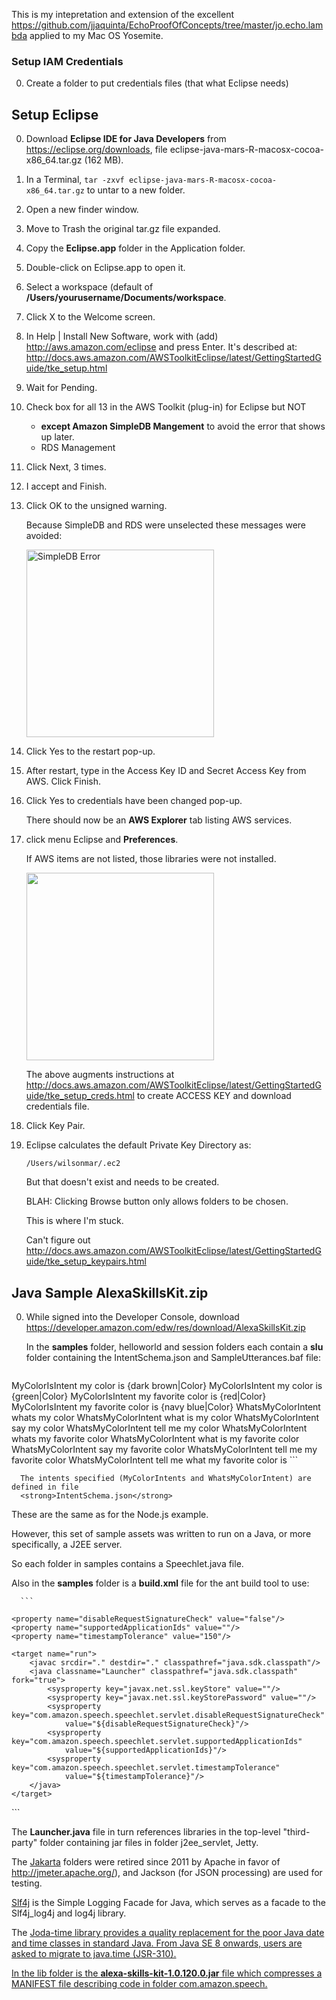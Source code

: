 This is my intepretation and extension of the excellent
https://github.com/jjaquinta/EchoProofOfConcepts/tree/master/jo.echo.lambda
applied to my Mac OS Yosemite.

### <a name="SetupEclipse"> Setup IAM Credentials</a>
0. Create a folder to put credentials files (that what Eclipse needs)

## <a name="SetupEclipse"> Setup Eclipse</a>
0. Download <strong>Eclipse IDE for Java Developers</strong> from https://eclipse.org/downloads,
   file eclipse-java-mars-R-macosx-cocoa-x86_64.tar.gz (162 MB).
0. In a Terminal, `tar -zxvf eclipse-java-mars-R-macosx-cocoa-x86_64.tar.gz` to untar to a new folder.

0. Open a new finder window.
1. Move to Trash the original tar.gz file expanded.
1. Copy the <strong>Eclipse.app</strong> folder in the Application folder.
0. Double-click on Eclipse.app to open it.
1. Select a workspace (default of <strong>/Users/yourusername/Documents/workspace</strong>.
0. Click X to the Welcome screen.

0. In Help | Install New Software, work with (add) http://aws.amazon.com/eclipse and press Enter.
   It's described at:
   http://docs.aws.amazon.com/AWSToolkitEclipse/latest/GettingStartedGuide/tke_setup.html
0. Wait for Pending.
0. Check box for all 13 in the AWS Toolkit (plug-in) for Eclipse but NOT

   * <strong>except Amazon SimpleDB Mangement</strong> to avoid the error that shows up later.
   * RDS Management

1. Click Next, 3 times.
2. I accept and Finish.
3. Click OK to the unsigned warning.

   Because SimpleDB and RDS were unselected these messages were avoided:
   
   <img alt="SimpleDB Error" width="300"
   src="https://cloud.githubusercontent.com/assets/300046/9089046/7c46ca5a-3b50-11e5-896a-bf99e40c72b3.png" />

0. Click Yes to the restart pop-up.
0. After restart, type in the Access Key ID and Secret Access Key from AWS. Click Finish.
1. Click Yes to credentials have been changed pop-up.

   There should now be an <strong>AWS Explorer</strong> tab listing AWS services.

2. click menu Eclipse and <strong>Preferences</strong>.

   If AWS items are not listed, those libraries were not installed.

   <img width="300" src="https://cloud.githubusercontent.com/assets/300046/9089803/42e287a0-3b54-11e5-8601-03ea5d5f0951.png" />

   The above augments instructions at 
   http://docs.aws.amazon.com/AWSToolkitEclipse/latest/GettingStartedGuide/tke_setup_creds.html
   to create ACCESS KEY  and download credentials file.

0. Click Key Pair.

0. Eclipse calculates the default Private Key Directory as:

   ```
   /Users/wilsonmar/.ec2
   ```

   But that doesn't exist and needs to be created.

   BLAH: Clicking Browse button only allows folders to be chosen.

   This is where I'm stuck.

   Can't figure out http://docs.aws.amazon.com/AWSToolkitEclipse/latest/GettingStartedGuide/tke_setup_keypairs.html   

## <a name="AlexaSkillsKit">Java Sample AlexaSkillsKit.zip</a>
0. While signed into the Developer Console, download
   https://developer.amazon.com/edw/res/download/AlexaSkillsKit.zip

   In the <strong>samples</strong> folder, 
   helloworld and session folders each contain a
   <strong>slu</strong> folder containing the 
   IntentSchema.json and SampleUtterances.baf file:

      ```
MyColorIsIntent  my color is {dark brown|Color}
MyColorIsIntent  my color is {green|Color}
MyColorIsIntent  my favorite color is {red|Color}
MyColorIsIntent  my favorite color is {navy blue|Color}
WhatsMyColorIntent whats my color
WhatsMyColorIntent what is my color
WhatsMyColorIntent say my color
WhatsMyColorIntent tell me my color
WhatsMyColorIntent whats my favorite color
WhatsMyColorIntent what is my favorite color
WhatsMyColorIntent say my favorite color
WhatsMyColorIntent tell me my favorite color
WhatsMyColorIntent tell me what my favorite color is
      ```

      The intents specified (MyColorIntents and WhatsMyColorIntent) are defined in file
      <strong>IntentSchema.json</strong>

   These are the same as for the Node.js example.

   However, this set of sample assets was written to run on a Java, or more specifically, a J2EE server.

   So each folder in samples contains a Speechlet.java file.

   Also in the <strong>samples</strong> folder 
   is a <strong>build.xml</strong> file for the ant build tool to use:

      ```
<!-- Ant build script for compiling and running the Echo SDK samples. -->
<project name="Amazon Echo SDK Samples" default="run" basedir=".">
    <path id="java.sdk.classpath">
        <fileset dir="../lib" includes="**/*.jar"/>
        <fileset dir="../third-party" includes="**/*.jar"/>
        <pathelement location="."/>
    </path>

    <property name="disableRequestSignatureCheck" value="false"/>
    <property name="supportedApplicationIds" value=""/>
    <property name="timestampTolerance" value="150"/>

    <target name="run">
        <javac srcdir="." destdir="." classpathref="java.sdk.classpath"/>
        <java classname="Launcher" classpathref="java.sdk.classpath" fork="true">
            <sysproperty key="javax.net.ssl.keyStore" value=""/>
            <sysproperty key="javax.net.ssl.keyStorePassword" value=""/>
            <sysproperty key="com.amazon.speech.speechlet.servlet.disableRequestSignatureCheck"
                value="${disableRequestSignatureCheck}"/>
            <sysproperty key="com.amazon.speech.speechlet.servlet.supportedApplicationIds"
                value="${supportedApplicationIds}"/>
            <sysproperty key="com.amazon.speech.speechlet.servlet.timestampTolerance"
                value="${timestampTolerance}"/>
        </java>
    </target>
</project>
      ```

The <strong>Launcher.java</strong> file in turn references libraries in the
top-level "third-party" folder containing jar files in folder j2ee_servlet, Jetty.

The <a target="_blank" href="http://jakarta.apache.org/">Jakarta</a> folders were retired since 2011 by Apache
in favor of http://jmeter.apache.org/), and Jackson (for JSON processing) are used for testing.

<a target="_blank" href="http://www.slf4j.org/">Slf4j</a> 
is the Simple Logging Facade for Java, which serves as a facade to the Slf4j_log4j and log4j library.

The <a target="_blank" href="http://www.joda.org/joda-time/">Joda-time</strong> library 
provides a quality replacement for the poor Java date and time classes in standard Java.
From Java SE 8 onwards, users are asked to migrate to java.time (JSR-310).

In the lib folder is the <strong>alexa-skills-kit-1.0.120.0.jar</strong>
file which compresses a MANIFEST file describing code in folder com.amazon.speech.
